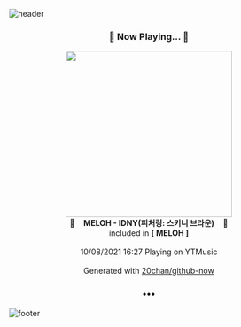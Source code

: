 ![header](https://capsule-render.vercel.app/api?type=wave&height=170&section=header&text=Hi.%20I'm%20SHIFT&fontColor=090707&fontAlignX=45&fontAlignY=65&fontSize=100)

<h3 align="center">🎵 Now Playing... 🎵</h3>
<p align="center">
  <a href="https://music.youtube.com/watch?v=lCNDcqDYFS4">
    <img width="300" src="https://lh3.googleusercontent.com/Ez85RnZTwo991VmLILk7i4mUHZs9RihLIgzXrO7KLwjDdJiNmLVfhYMvlvcfN2Mh2vFDm-DI4eckqXs">
  </a>
  <br>
  🎵&nbsp&nbsp&nbsp <b>MELOH - IDNY(피처링: 스키니 브라운)</b> &nbsp&nbsp&nbsp🎵
  <br>
  included in <b>[ MELOH ]</b>
  
  <br />
  <br />
  10/08/2021 16:27 Playing on YTMusic
  <br />
  <br />
  Generated with <a href="https://github.com/20chan/github-now">20chan/github-now</a>
</p>

<h3 align="center">•••</h3>

![footer](https://capsule-render.vercel.app/api?type=wave&height=150&section=footer)
